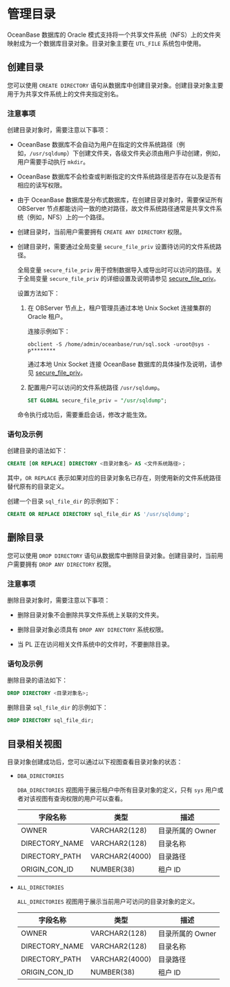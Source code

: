 # 管理目录

OceanBase 数据库的 Oracle 模式支持将一个共享文件系统（NFS）上的文件夹映射成为一个数据库目录对象。目录对象主要在 `UTL_FILE` 系统包中使用。

## 创建目录

您可以使用 `CREATE DIRECTORY` 语句从数据库中创建目录对象。创建目录对象主要用于为共享文件系统上的文件夹指定别名。

### 注意事项

创建目录对象时，需要注意以下事项：

* OceanBase 数据库不会自动为用户在指定的文件系统路径（例如，`/usr/sqldump`）下创建文件夹，各级文件夹必须由用户手动创建，例如，用户需要手动执行 `mkdir`。

* OceanBase 数据库不会检查或判断指定的文件系统路径是否存在以及是否有相应的读写权限。

* 由于 OceanBase 数据库是分布式数据库，在创建目录对象时，需要保证所有 OBServer 节点都能访问一致的绝对路径，故文件系统路径通常是共享文件系统（例如，NFS）上的一个路径。

* 创建目录时，当前用户需要拥有 `CREATE ANY DIRECTORY` 权限。

* 创建目录时，需要通过全局变量 `secure_file_priv` 设置待访问的文件系统路径。

   全局变量 `secure_file_priv` 用于控制数据导入或导出时可以访问的路径。关于全局变量 `secure_file_priv` 的详细设置及说明请参见 [secure_file_priv](../../800.configuration-items-and-system-variables/200.system-variable/300.global-system-variable/11500.secure_file_priv-global.md)。

   设置方法如下：

   1. 在 OBServer 节点上，租户管理员通过本地 Unix Socket 连接集群的 Oracle 租户。

      连接示例如下：

      ```shell
      obclient -S /home/admin/oceanbase/run/sql.sock -uroot@sys -p********
      ```

      通过本地 Unix Socket 连接 OceanBase 数据库的具体操作及说明，请参见 [secure_file_priv](../../800.configuration-items-and-system-variables/200.system-variable/300.global-system-variable/11500.secure_file_priv-global.md)。

   2. 配置用户可以访问的文件系统路径 `/usr/sqldump`。

       ```sql
       SET GLOBAL secure_file_priv = "/usr/sqldump";
       ```

   命令执行成功后，需要重启会话，修改才能生效。

### 语句及示例

创建目录的语法如下：

```sql
CREATE [OR REPLACE] DIRECTORY <目录对象名> AS <文件系统路径>；
```

其中，`OR REPLACE` 表示如果对应的目录对象名已存在，则使用新的文件系统路径替代原有的目录定义。

创建一个目录 `sql_file_dir` 的示例如下：

```sql
CREATE OR REPLACE DIRECTORY sql_file_dir AS '/usr/sqldump';
```

## 删除目录

您可以使用 `DROP DIRECTORY` 语句从数据库中删除目录对象。创建目录时，当前用户需要拥有 `DROP ANY DIRECTORY` 权限。

### 注意事项

删除目录对象时，需要注意以下事项：

* 删除目录对象不会删除共享文件系统上关联的文件夹。

* 删除目录对象必须具有 `DROP ANY DIRECTORY` 系统权限。

* 当 PL 正在访问相关文件系统中的文件时，不要删除目录。

### 语句及示例

删除目录的语法如下：

```sql
DROP DIRECTORY <目录对象名>;
```

删除目录 `sql_file_dir` 的示例如下：

```sql
DROP DIRECTORY sql_file_dir;
```

## 目录相关视图

目录对象创建成功后，您可以通过以下视图查看目录对象的状态：

* `DBA_DIRECTORIES`

  `DBA_DIRECTORIES` 视图用于展示租户中所有目录对象的定义，只有 `sys` 用户或者对该视图有查询权限的用户可以查看。
  
  |   **字段名称** |     **类型**   |   **描述**       |
  |----------------|----------------|-----------------|
  | OWNER          | VARCHAR2(128)  | 目录所属的 Owner |
  | DIRECTORY_NAME | VARCHAR2(128)  | 目录名称         |
  | DIRECTORY_PATH | VARCHAR2(4000) | 目录路径         |
  | ORIGIN_CON_ID  | NUMBER(38)     | 租户 ID          |

* `ALL_DIRECTORIES`

  `ALL_DIRECTORIES` 视图用于展示当前用户可访问的目录对象的定义。
  
  |  **字段名称**  |     **类型**   |   **描述**      |
  |----------------|----------------|-----------------|
  | OWNER          | VARCHAR2(128)  | 目录所属的 Owner |
  | DIRECTORY_NAME | VARCHAR2(128)  | 目录名称         |
  | DIRECTORY_PATH | VARCHAR2(4000) | 目录路径         |
  | ORIGIN_CON_ID  | NUMBER(38)     | 租户 ID          |
